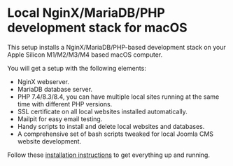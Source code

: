 # Local NginX/MariaDB/PHP development stack for macOS

This setup installs a NginX/MariaDB/PHP-based development stack on your Apple Silicon M1/M2/M3/M4 based macOS computer.

You will get a setup with the following elements:

- NginX webserver.
- MariaDB database server.
- PHP 7.4/8.3/8.4, you can have multiple local sites running at the same time with different PHP versions.
- SSL certificate on all local websites installed automatically.
- Mailpit for easy email testing.
- Handy scripts to install and delete local websites and databases.
- A comprehensive set of bash scripts tweaked for local Joomla CMS website development.

Follow these <a href="https://github.com/renekreijveld/macOS_NginX_local_development/blob/main/install.md">installation instructions</a> to get everything up and running.
